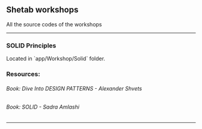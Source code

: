 ## Shetab workshops
<p>All the source codes of the workshops</p>
<hr>

### SOLID Principles
<p>Located in `app/Workshop/Solid` folder.</p>
<h3>Resources:</h3>
<h6>Book: Dive Into DESIGN PATTERNS - Alexander Shvets</h6>
<h6>Book: SOLID - Sadra Amlashi</h6>
<hr>
